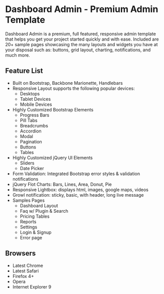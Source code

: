 Dashboard Admin - Premium Admin Template
=========

Dashboard Admin is a premium, full featured, responsive admin template that helps you get your project started quickly and with ease. Included are 20+ sample pages showcasing the many layouts and widgets you have at your disposal such as: buttons, grid layout, charting, notifications, and much more.

Feature List
-------

* Built on Bootstrap, Backbone Marionette, Handlebars
* Responsive Layout supports the following popular devices:
  * Desktops
  * Tablet Devices
  * Mobile Devices
* Highly Customized Bootstrap Elements
  * Progress Bars
  * Pill Tabs
  * Breadcrumbs
  * Accordion
  * Modal
  * Pagination
  * Buttons
  * Tables
* Highly Customized jQuery UI Elements
  * Sliders
  * Date Picker
* Form Validation: Integrated Bootstrap error styles & validation notifications
* jQuery Flot Charts: Bars, Lines, Area, Donut, Pie
* Responsive Lightbox: displays html, images, google maps, videos
* Growl notification: sticky, basic, with header, long live message
* Samples Pages
  * Dashboard Layout
  * Faq w/ Plugin & Search
  * Pricing Tables
  * Reports
  * Settings
  * Login & Signup
  * Error page


Browsers
-------

* Latest Chrome
* Latest Safari
* Firefox 4+
* Opera
* Internet Explorer 9
